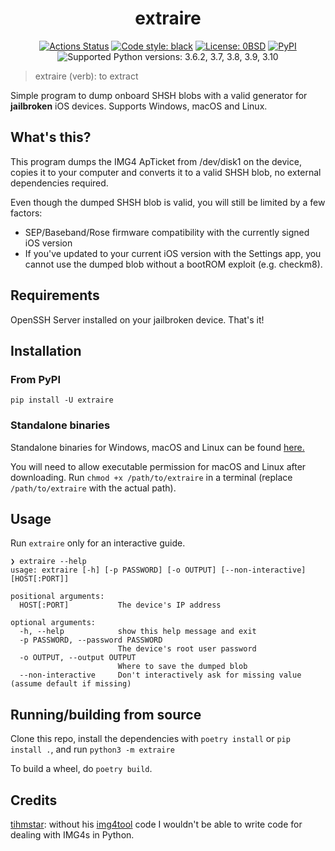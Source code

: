 <h1 align="center">extraire</h1>

<p align="center">
<a href="https://github.com/beerpiss/extraire/actions"><img alt="Actions Status" src="https://github.com/beerpiss/extraire/actions/workflows/build.yaml/badge.svg"></a>
<a href="https://github.com/psf/black"><img alt="Code style: black" src="https://img.shields.io/badge/code%20style-black-000000.svg"></a>
<a href="https://github.com/beerpiss/extraire/blob/trunk/LICENSE"><img alt="License: 0BSD" src="https://img.shields.io/static/v1?label=License&message=0BSD&color=brightgreen"></a>
<a href="https://pypi.org/project/extraire/"><img alt="PyPI" src="https://img.shields.io/pypi/v/extraire"></a>
<img alt="Supported Python versions: 3.6.2, 3.7, 3.8, 3.9, 3.10" src="https://img.shields.io/badge/python-3.6.2%20%7C%203.7%20%7C%203.8%20%7C%203.9%20%7C%203.10-blue">
</p>

> extraire (verb): to extract

Simple program to dump onboard SHSH blobs with a valid generator for **jailbroken** iOS devices. Supports Windows, macOS and Linux.

## What's this?
This program dumps the IMG4 ApTicket from /dev/disk1 on the device, copies it to your computer and converts it to a valid SHSH blob, no external dependencies required.

Even though the dumped SHSH blob is valid, you will still be limited by a few factors:
- SEP/Baseband/Rose firmware compatibility with the currently signed iOS version
- If you've updated to your current iOS version with the Settings app, you cannot use the dumped blob without a bootROM exploit (e.g. checkm8).

## Requirements
OpenSSH Server installed on your jailbroken device. That's it!

## Installation
### From PyPI
```
pip install -U extraire
```
### Standalone binaries
Standalone binaries for Windows, macOS and Linux can be found [here.](https://github.com/beerpiss/extraire/releases/tag/v0.1.4)

You will need to allow executable permission for macOS and Linux after downloading. Run `chmod +x /path/to/extraire` in a terminal (replace `/path/to/extraire` with the actual path).

## Usage
Run `extraire` only for an interactive guide.

```
❯ extraire --help
usage: extraire [-h] [-p PASSWORD] [-o OUTPUT] [--non-interactive] [HOST[:PORT]]

positional arguments:
  HOST[:PORT]           The device's IP address

optional arguments:
  -h, --help            show this help message and exit
  -p PASSWORD, --password PASSWORD
                        The device's root user password
  -o OUTPUT, --output OUTPUT
                        Where to save the dumped blob
  --non-interactive     Don't interactively ask for missing value (assume default if missing)
```

## Running/building from source
Clone this repo, install the dependencies with `poetry install` or `pip install .`, and run `python3 -m extraire`

To build a wheel, do `poetry build`.

## Credits
[tihmstar](https://github.com/tihmstar): without his [img4tool](https://github.com/tihmstar/img4tool) code I wouldn't be able to write code for dealing with IMG4s in Python.
